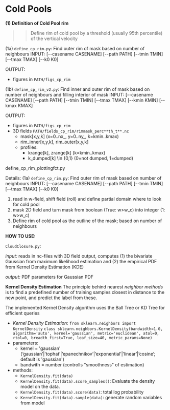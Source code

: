 



# Cold Pools

**(1) Definition of Cold Pool rim**
>> Define rim of cold pool by a threshold (usually 95th percentile) of the vertical velocity

(1a) `define_cp_rim.py`: 
Find outer rim of mask based on number of neighbours
INPUT: [--casename CASENAME] [--path PATH] [--tmin TMIN] [--tmax TMAX] [--k0 K0]

OUTPUT:
  - figures in ``PATH/figs_cp_rim``

(1b) `define_cp_rim_v2.py`: Find inner and outer rim of mask based on number of neighbours and filling interior of mask
INPUT: [--casename CASENAME] [--path PATH] [--tmin TMIN] [--tmax TMAX] [--kmin KMIN] [--kmax KMAX]

OUTPUT:
- figures in ``PATH/figs_cp_rim``  
- 3D fields ``PATH/fields_cp_rim/rimmask_perc**th_t**.nc``
    - mask[x,y,k] (x=0..nx_, y=0..ny_, k=kmin..kmax)
    - rim_inner[x,y,k], rim_outer[x,y,k]
    - profiles:
        - krange[k], zrange[k] (k=kmin..kmax)
        - k_dumped[k] \in {0,1} (0=not dumped, 1=dumped) 
        

define_cp_rim_plottingfct.py


Details:
(1a) `define_cp_rim.py`: Find outer rim of mask based on number of neighbours
INPUT: [--casename CASENAME] [--path PATH] [--tmin TMIN] [--tmax TMAX] [--k0 K0]
1. read in w-field, shift field (roll) and define partial domain where to look for cold pool
2. mask 2D field and turn mask from boolean (True: w>w_c) into integer (1: w>w_c)
3. Define rim of cold pool as the outline of the mask; based on number of neighbours


**HOW TO USE:**

`CloudClosure.py`:

_input:_ reads in nc-files with 3D field output, computes (1) the bivariate Gaussian from maximum likelihood estimation and (2) the empirical PDF from Kernel Density Estimation (KDE)

_output:_ PDF parameters for Gaussian PDF




**Kernel Density Estimation**
The principle behind nearest _neighbor methods_ is to find a predefined number of training samples closest in distance to the new point, and predict the label from these.

The implemented Kernel Density algorithm uses the Ball Tree or KD Tree for efficient queries

- *Kernel Density Estimation*: `from sklearn.neighbors import KernelDensity`
`class sklearn.neighbors.KernelDensity(bandwidth=1.0, algorithm='auto', kernel='gaussian', metric='euclidean', atol=0, rtol=0, breadth_first=True, leaf_size=40, metric_params=None)`
- parameters:
    - kernel = 'gaussian' (‘gaussian’|’tophat’|’epanechnikov’|’exponential’|’linear’|’cosine’; default is 'gaussian')
    - bandwith = number (controlls "smoothness" of estimation)
- methods:
    - `KernelDensity.fit(data)`
    - `KernelDensity.fit(data).score_samples()`:  Evaluate the density model on the data.
    - `KernelDensity.fit(data).score(data)`:          total log probability
    - `KernelDensity.fit(data).sample(data)`: generate random variables from model




